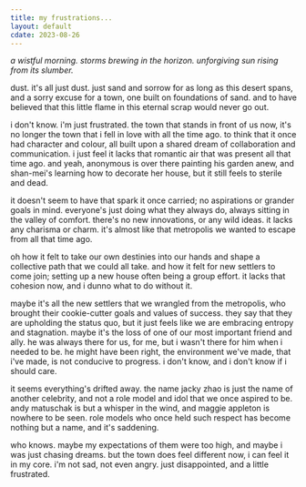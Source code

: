 ```yaml
---
title: my frustrations...
layout: default
cdate: 2023-08-26
---
```


*a wistful morning. storms brewing in the horizon. unforgiving sun rising from its slumber.*

dust. it's all just dust. just sand and sorrow for as long as this desert spans, and a sorry excuse for a town, one built on foundations of sand. and to have believed that this little flame in this eternal scrap would never go out.

i don't know. i'm just frustrated. the town that stands in front of us now, it's no longer the town that i fell in love with all the time ago. to think that it once had character and colour, all built upon a shared dream of collaboration and communication. i just feel it lacks that romantic air that was present all that time ago. and yeah, anonymous is over there painting his garden anew, and shan-mei's learning how to decorate her house, but it still feels to sterile and dead.

it doesn't seem to have that spark it once carried; no aspirations or grander goals in mind. everyone's just doing what they always do, always sitting in the valley of comfort. there's no new innovations, or any wild ideas. it lacks any charisma or charm. it's almost like that metropolis we wanted to escape from all that time ago.

oh how it felt to take our own destinies into our hands and shape a collective path that we could all take. and how it felt for new settlers to come join; setting up a new house often being a group effort. it lacks that cohesion now, and i dunno what to do without it.

maybe it's all the new settlers that we wrangled from the metropolis, who brought their cookie-cutter goals and values of success. they say that they are upholding the status quo, but it just feels like we are embracing entropy and stagnation. maybe it's the loss of one of our most important friend and ally. he was always there for us, for me, but i wasn't there for him when i needed to be. he might have been right, the environment we've made, that i've made, is not conducive to progress. i don't know, and i don't know if i should care.

it seems everything's drifted away. the name jacky zhao is just the name of another celebrity, and not a role model and idol that we once aspired to be. andy matuschak is but a whisper in the wind, and maggie appleton is nowhere to be seen. role models who once held such respect has become nothing but a name, and it's saddening.

who knows. maybe my expectations of them were too high, and maybe i was just chasing dreams. but the town does feel different now, i can feel it in my core. i'm not sad, not even angry. just disappointed, and a little frustrated.
